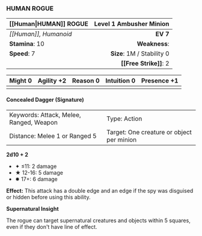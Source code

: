 ### HUMAN ROGUE

| [[Human\|HUMAN]] ROGUE | **Level 1 Ambusher Minion** |
| :--------------------- | --------------------------: |
| *[[Human]], Humanoid*  |                    **EV 7** |
| **Stamina**: 10        |               **Weakness**: |
| **Speed**: 7           |  **Size**: 1M / Stability 0 |
|                        |      **[[Free Strike]]**: 2 |

| **Might** 0 | **Agility** +2 | **Reason** 0 | **Intuition** 0 | **Presence** +1 |
| ----------- | -------------- | ------------ | --------------- | --------------- |
|             |                |              |                 |                 |

#### Concealed Dagger (Signature)

|                                         |                                           |
| :-------------------------------------- | :---------------------------------------- |
| Keywords: Attack, Melee, Ranged, Weapon | Type: Action                              |
| Distance: Melee 1 or Ranged 5           | Target: One creature or object per minion |

**2d10 + 2**

- ✦ ≤11: 2 damage
- ★ 12-16: 5 damage
- ✸ 17+: 6 damage

**Effect:** This attack has a double edge and an edge if the spy was disguised or hidden before using this ability.

**Supernatural Insight**

The rogue can target supernatural creatures and objects within 5 squares, even if they don't have line of effect.
